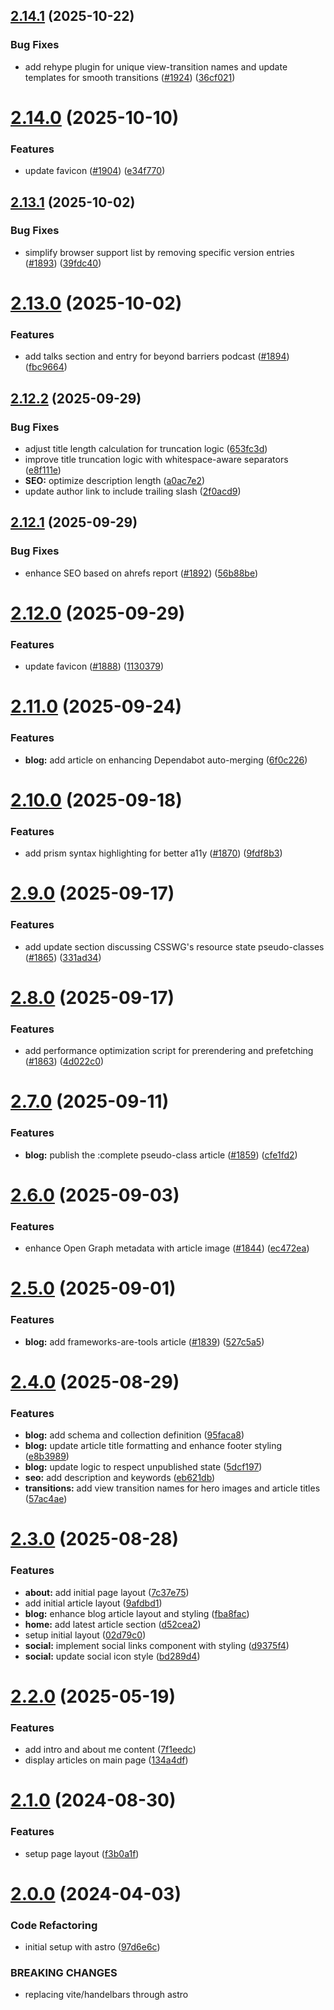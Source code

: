 ## [2.14.1](https://github.com/Th3S4mur41/th3s4mur41.me/compare/v2.14.0...v2.14.1) (2025-10-22)


### Bug Fixes

* add rehype plugin for unique view-transition names and update templates for smooth transitions ([#1924](https://github.com/Th3S4mur41/th3s4mur41.me/issues/1924)) ([36cf021](https://github.com/Th3S4mur41/th3s4mur41.me/commit/36cf02169253b25b47025579df03741ed3bd578f))

# [2.14.0](https://github.com/Th3S4mur41/th3s4mur41.me/compare/v2.13.1...v2.14.0) (2025-10-10)


### Features

* update favicon ([#1904](https://github.com/Th3S4mur41/th3s4mur41.me/issues/1904)) ([e34f770](https://github.com/Th3S4mur41/th3s4mur41.me/commit/e34f770bac2463476c2b7e9610adfc0a9362189b))

## [2.13.1](https://github.com/Th3S4mur41/th3s4mur41.me/compare/v2.13.0...v2.13.1) (2025-10-02)


### Bug Fixes

* simplify browser support list by removing specific version entries ([#1893](https://github.com/Th3S4mur41/th3s4mur41.me/issues/1893)) ([39fdc40](https://github.com/Th3S4mur41/th3s4mur41.me/commit/39fdc40ba6f8aab24b9ed191a60151501fac6259))

# [2.13.0](https://github.com/Th3S4mur41/th3s4mur41.me/compare/v2.12.2...v2.13.0) (2025-10-02)


### Features

* add talks section and entry for beyond barriers podcast ([#1894](https://github.com/Th3S4mur41/th3s4mur41.me/issues/1894)) ([fbc9664](https://github.com/Th3S4mur41/th3s4mur41.me/commit/fbc96641c1a2849db6fe2cec12c25c2b0b822757))

## [2.12.2](https://github.com/Th3S4mur41/th3s4mur41.me/compare/v2.12.1...v2.12.2) (2025-09-29)


### Bug Fixes

* adjust title length calculation for truncation logic ([653fc3d](https://github.com/Th3S4mur41/th3s4mur41.me/commit/653fc3d658077ab781b0f3252fb213bfc5ce2a39))
* improve title truncation logic with whitespace-aware separators ([e8f111e](https://github.com/Th3S4mur41/th3s4mur41.me/commit/e8f111e3f22fa5ea21482928b6e4430b04b930a4))
* **SEO:** optimize description length ([a0ac7e2](https://github.com/Th3S4mur41/th3s4mur41.me/commit/a0ac7e232b1fdac77be210ef495abe9ea5ae7b00))
* update author link to include trailing slash ([2f0acd9](https://github.com/Th3S4mur41/th3s4mur41.me/commit/2f0acd944c7ffc366c499125cfc50175ea949699))

## [2.12.1](https://github.com/Th3S4mur41/th3s4mur41.me/compare/v2.12.0...v2.12.1) (2025-09-29)


### Bug Fixes

* enhance SEO based on ahrefs report ([#1892](https://github.com/Th3S4mur41/th3s4mur41.me/issues/1892)) ([56b88be](https://github.com/Th3S4mur41/th3s4mur41.me/commit/56b88bedb83480f889db87d9dabada142c7dddbc))

# [2.12.0](https://github.com/Th3S4mur41/th3s4mur41.me/compare/v2.11.0...v2.12.0) (2025-09-29)


### Features

* update favicon ([#1888](https://github.com/Th3S4mur41/th3s4mur41.me/issues/1888)) ([1130379](https://github.com/Th3S4mur41/th3s4mur41.me/commit/11303798104693ebc8e9b1220ac7804de5d139d4))

# [2.11.0](https://github.com/Th3S4mur41/th3s4mur41.me/compare/v2.10.0...v2.11.0) (2025-09-24)


### Features

* **blog:** add article on enhancing Dependabot auto-merging ([6f0c226](https://github.com/Th3S4mur41/th3s4mur41.me/commit/6f0c22647e17cd099330b3dfb5033374621fed8e))

# [2.10.0](https://github.com/Th3S4mur41/th3s4mur41.me/compare/v2.9.0...v2.10.0) (2025-09-18)


### Features

* add prism syntax highlighting for better a11y ([#1870](https://github.com/Th3S4mur41/th3s4mur41.me/issues/1870)) ([9fdf8b3](https://github.com/Th3S4mur41/th3s4mur41.me/commit/9fdf8b37b9118ffe59904534ad90497df0782a7f))

# [2.9.0](https://github.com/Th3S4mur41/th3s4mur41.me/compare/v2.8.0...v2.9.0) (2025-09-17)


### Features

* add update section discussing CSSWG's resource state pseudo-classes ([#1865](https://github.com/Th3S4mur41/th3s4mur41.me/issues/1865)) ([331ad34](https://github.com/Th3S4mur41/th3s4mur41.me/commit/331ad34a649613a9128b5025d099f51e92c78a6c))

# [2.8.0](https://github.com/Th3S4mur41/th3s4mur41.me/compare/v2.7.0...v2.8.0) (2025-09-17)


### Features

* add performance optimization script for prerendering and prefetching ([#1863](https://github.com/Th3S4mur41/th3s4mur41.me/issues/1863)) ([4d022c0](https://github.com/Th3S4mur41/th3s4mur41.me/commit/4d022c0ce0aff731fc28a239efe3eb74299e3a06))

# [2.7.0](https://github.com/Th3S4mur41/th3s4mur41.me/compare/v2.6.0...v2.7.0) (2025-09-11)


### Features

* **blog:** publish the :complete pseudo-class article ([#1859](https://github.com/Th3S4mur41/th3s4mur41.me/issues/1859)) ([cfe1fd2](https://github.com/Th3S4mur41/th3s4mur41.me/commit/cfe1fd233623eacba6bac63da750d6af4f44ac26))

# [2.6.0](https://github.com/Th3S4mur41/th3s4mur41.me/compare/v2.5.0...v2.6.0) (2025-09-03)


### Features

* enhance Open Graph metadata with article image ([#1844](https://github.com/Th3S4mur41/th3s4mur41.me/issues/1844)) ([ec472ea](https://github.com/Th3S4mur41/th3s4mur41.me/commit/ec472ea762f599ca2c9f60d0ff87f507e67ce118))

# [2.5.0](https://github.com/Th3S4mur41/th3s4mur41.me/compare/v2.4.0...v2.5.0) (2025-09-01)


### Features

* **blog:** add frameworks-are-tools article ([#1839](https://github.com/Th3S4mur41/th3s4mur41.me/issues/1839)) ([527c5a5](https://github.com/Th3S4mur41/th3s4mur41.me/commit/527c5a50ed9987447bc8fe91f5ac2a846d7199c9))

# [2.4.0](https://github.com/Th3S4mur41/th3s4mur41.me/compare/v2.3.0...v2.4.0) (2025-08-29)


### Features

* **blog:** add schema and collection definition ([95faca8](https://github.com/Th3S4mur41/th3s4mur41.me/commit/95faca8963a8fe8a9ef0a25ed9f0793840ea4062))
* **blog:** update article title formatting and enhance footer styling ([e8b3989](https://github.com/Th3S4mur41/th3s4mur41.me/commit/e8b39896d75c0335ced7b06027163083018d3320))
* **blog:** update logic to respect unpublished state ([5dcf197](https://github.com/Th3S4mur41/th3s4mur41.me/commit/5dcf197b7cf0cd55fc0fa943f93a70fb4cc02154))
* **seo:** add description and keywords ([eb621db](https://github.com/Th3S4mur41/th3s4mur41.me/commit/eb621dbf7ec8d68cc42516a459f17dc585a93d31))
* **transitions:** add view transition names for hero images and article titles ([57ac4ae](https://github.com/Th3S4mur41/th3s4mur41.me/commit/57ac4ae9c6a228175dd3dda344d4668aa4e2eb31))

# [2.3.0](https://github.com/Th3S4mur41/th3s4mur41.me/compare/v2.2.0...v2.3.0) (2025-08-28)


### Features

* **about:** add initial page layout ([7c37e75](https://github.com/Th3S4mur41/th3s4mur41.me/commit/7c37e750771fec348db156a6d9ed628d03eaecba))
* add initial article layout ([9afdbd1](https://github.com/Th3S4mur41/th3s4mur41.me/commit/9afdbd1cbb21a7893dd1ac04b6656c39555bb6cf))
* **blog:** enhance blog article layout and styling ([fba8fac](https://github.com/Th3S4mur41/th3s4mur41.me/commit/fba8facf9480d30dc934aac5545fa76bd60ff176))
* **home:** add latest article section ([d52cea2](https://github.com/Th3S4mur41/th3s4mur41.me/commit/d52cea2e86e179859c8fefcac13bcb160a751e3e))
* setup initial layout ([02d79c0](https://github.com/Th3S4mur41/th3s4mur41.me/commit/02d79c029f4076fce75b9f8f71632267209f3e9b))
* **social:** implement social links component with styling ([d9375f4](https://github.com/Th3S4mur41/th3s4mur41.me/commit/d9375f48ecdab01f50c8ab85238df323057aaf5d))
* **social:** update social icon style ([bd289d4](https://github.com/Th3S4mur41/th3s4mur41.me/commit/bd289d4091c12c0fec2fad01d07ba68cb5f89f3f))

# [2.2.0](https://github.com/Th3S4mur41/th3s4mur41.me/compare/v2.1.0...v2.2.0) (2025-05-19)


### Features

* add intro and about me content ([7f1eedc](https://github.com/Th3S4mur41/th3s4mur41.me/commit/7f1eedc439d1dfc4a12e60455aa2aea2cd114084))
* display articles on main page ([134a4df](https://github.com/Th3S4mur41/th3s4mur41.me/commit/134a4dfc8174ee2ce12005ef39b4dc712df65f0c))

# [2.1.0](https://github.com/Th3S4mur41/th3s4mur41.me/compare/v2.0.0...v2.1.0) (2024-08-30)


### Features

* setup page layout ([f3b0a1f](https://github.com/Th3S4mur41/th3s4mur41.me/commit/f3b0a1f4fa1876b856a168eb844c3cb238ef8963))

# [2.0.0](https://github.com/Th3S4mur41/th3s4mur41.me/compare/v1.0.0...v2.0.0) (2024-04-03)


### Code Refactoring

* initial setup with astro ([97d6e6c](https://github.com/Th3S4mur41/th3s4mur41.me/commit/97d6e6c14a9b0b6e6b7a23b677659963f7e946e3))


### BREAKING CHANGES

* replacing vite/handelbars through astro
